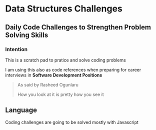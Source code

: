 # Data Structures Challenges

## Daily Code Challenges to Strengthen Problem Solving Skills

### Intention

This is a scratch pad to pratice and solve coding problems

I am using this also as code references when preparing for career interviews in **Software Development Positions**

> As said by Rasheed Ogunlaru
>
> How you look at it is pretty how you see it

## Language

Coding challenges are going to be solved mostly with Javascript
